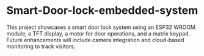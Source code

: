 # Smart-Door-lock-embedded-system
This project showcases a smart door lock system using an ESP32 WROOM module, a TFT display, a motor for door operations, and a matrix keypad. Future enhancements will include camera integration and cloud-based monitoring to track visitors.
